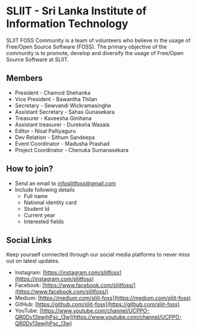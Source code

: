 
# SLIIT - Sri Lanka Institute of Information Technology

SLIIT FOSS Community is a team of volunteers who believe in the usage of Free/Open Source Software (FOSS). The primary objective of the community is to promote, develop and diversify the usage of Free/Open Source Software at SLIIT.

## Members

- President - Chamod Shehanka
- Vice President - Bawantha Thilan
- Secretary - Sewvandi Wickramasinghe 
- Assistant Secretary - Sahas Gunasekara
- Treasurer - Kaveesha Gimhana
- Assistant treasurer - Dureksha Wasala
- Editor - Nisal Palliyaguru
- Dev Relation - Sithum Sandeepa
- Event Coordinator - Madusha Prashad
- Project Coordinator - Chenuka Sumanasekara
## How to join?

- Send an email to [infosliitfoss@gmail.com](infosliitfoss@gmail.com) 
- Include following details
    - Full name
    - National identity card
    - Student Id
    - Current year
    - Interested fields 

## Social Links

Keep yourself connected through our social media platforms to never miss out on latest updates.

- Instagram: [https://instagram.com/sliitfoss](https://instagram.com/sliitfoss)
- Facebook: [https://www.facebook.com/sliitfoss/](https://www.facebook.com/sliitfoss/)
- Medium: [https://medium.com/sliit-foss](https://medium.com/sliit-foss)
- GitHub: [https://github.com/sliit-foss](https://github.com/sliit-foss)
- YouTube: [https://www.youtube.com/channel/UCPPO-QR0Dv13ewjhPsc_I3w](https://www.youtube.com/channel/UCPPO-QR0Dv13ewjhPsc_I3w)

